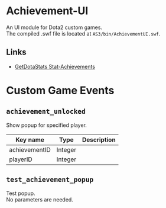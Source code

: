 Achievement-UI
==============
An UI module for Dota2 custom games.  
The compiled .swf file is located at `AS3/bin/AchievementUI.swf`.

## Links
- [GetDotaStats Stat-Achievements](https://github.com/GetDotaStats/stat-achievements)


# Custom Game Events

## `achievement_unlocked`
Show popup for specified player.

| Key name      | Type    | Description |
|---------------|---------|-------------|
| achievementID | Integer |             |
| playerID      | Integer |             |


## `test_achievement_popup`
Test popup.  
No parameters are needed.
